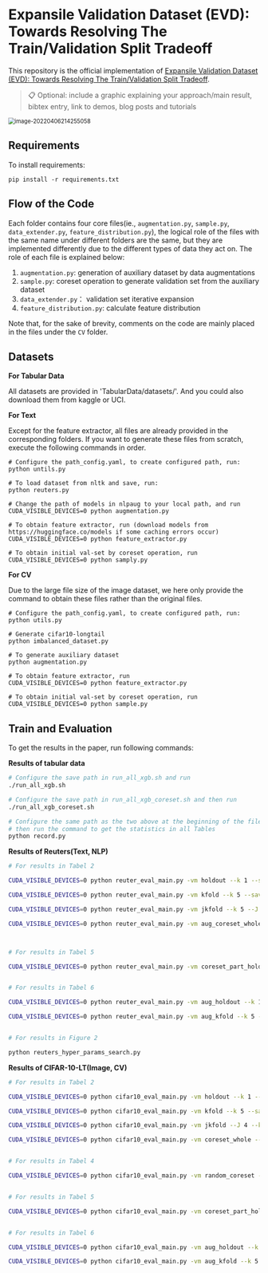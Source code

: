 # Expansile Validation Dataset (EVD): Towards Resolving The Train/Validation Split Tradeoff

This repository is the official implementation of [Expansile Validation Dataset (EVD): Towards Resolving The Train/Validation Split Tradeoff](). 

>📋  Optional: include a graphic explaining your approach/main result, bibtex entry, link to demos, blog posts and tutorials

<img src="https://tva1.sinaimg.cn/large/e6c9d24ely1h10c79lniuj20k10c0wfm.jpg" alt="image-20220406214255058" style="zoom:80%;" />

## Requirements

To install requirements:

```setup
pip install -r requirements.txt
```



## Flow of the Code

Each folder contains four core files(ie., `augmentation.py`, `sample.py`, `data_extender.py`, `feature_distribution.py`), the logical role of the files with the same name under different folders are the same, but they are implemented differently due to the different types of data they act on.  The role of each file is explained below:

1. `augmentation.py`: generation of auxiliary dataset by data augmentations
2. `sample.py`:  coreset operation to generate validation set from the auxiliary dataset
3. `data_extender.py`： validation set iterative expansion
4. `feature_distribution.py`:  calculate feature distribution 

Note that, for the sake of brevity, comments on the code are mainly placed in the files under the `CV` folder.

## Datasets

**For Tabular Data**

All datasets are provided in 'TabularData/datasets/'. And you could also download them from kaggle or UCI. 

**For Text**

Except for the feature extractor, all files are already provided in the corresponding folders. If you want to generate these files from scratch, execute the following commands in order.

```shell
# Configure the path_config.yaml, to create configured path, run:
python untils.py

# To load dataset from nltk and save, run:
python reuters.py

# Change the path of models in nlpaug to your local path, and run
CUDA_VISIBLE_DEVICES=0 python augmentation.py

# To obtain feature extractor, run (download models from https://huggingface.co/models if some caching errors occur)
CUDA_VISIBLE_DEVICES=0 python feature_extractor.py

# To obtain initial val-set by coreset operation, run
CUDA_VISIBLE_DEVICES=0 python samply.py
```

**For CV**

Due to the large file size of the image dataset, we here only provide the command to obtain these files rather than the original files.

```shell
# Configure the path_config.yaml, to create configured path, run:
python utils.py

# Generate cifar10-longtail
python imbalanced_dataset.py

# To generate auxiliary dataset
python augmentation.py

# To obtain feature extractor, run 
CUDA_VISIBLE_DEVICES=0 python feature_extractor.py

# To obtain initial val-set by coreset operation, run
CUDA_VISIBLE_DEVICES=0 python sample.py
```



## Train and Evaluation

To get the results in the paper, run following commands:

**Results of tabular data**

```bash
# Configure the save path in run_all_xgb.sh and run
./run_all_xgb.sh

# Configure the save path in run_all_xgb_coreset.sh and then run
./run_all_xgb_coreset.sh

# Configure the same path as the two above at the beginning of the file
# then run the command to get the statistics in all Tables 
python record.py
```

**Results of  Reuters(Text, NLP)**

```bash
# For results in Tabel 2

CUDA_VISIBLE_DEVICES=0 python reuter_eval_main.py -vm holdout --k 1 --save_name xxx

CUDA_VISIBLE_DEVICES=0 python reuter_eval_main.py -vm kfold --k 5 --save_name xxx

CUDA_VISIBLE_DEVICES=0 python reuter_eval_main.py -vm jkfold --k 5 --J 4 --save_name xxx

CUDA_VISIBLE_DEVICES=0 python reuter_eval_main.py -vm aug_coreset_whole --k 1 --fe_type fine-tune --feature_dis_type NDB --save_name xxx



# For results in Tabel 5

CUDA_VISIBLE_DEVICES=0 python reuter_eval_main.py -vm coreset_part_holdout --k 1 --save_name xxx


# For results in Tabel 6

CUDA_VISIBLE_DEVICES=0 python reuter_eval_main.py -vm aug_holdout --k 1 --fe_type fine-tune --feature_dis_type NDB --save_name xxx

CUDA_VISIBLE_DEVICES=0 python reuter_eval_main.py -vm aug_kfold --k 5 --fe_type fine-tune --feature_dis_type NDB --save_name xxx


# For results in Figure 2

python reuters_hyper_params_search.py
```

**Results of  CIFAR-10-LT(Image, CV)**

```bash
# For results in Tabel 2

CUDA_VISIBLE_DEVICES=0 python cifar10_eval_main.py -vm holdout --k 1 --save-dir xxx

CUDA_VISIBLE_DEVICES=0 python cifar10_eval_main.py -vm kfold --k 5 --save-dir xxx

CUDA_VISIBLE_DEVICES=0 python cifar10_eval_main.py -vm jkfold --J 4 --k 5 --save-dir xxx

CUDA_VISIBLE_DEVICES=0 python cifar10_eval_main.py -vm coreset_whole --k 1 --save-dir xxx


# For results in Tabel 4

CUDA_VISIBLE_DEVICES=0 python cifar10_eval_main.py -vm random_coreset --k 1 --save-dir xxx


# For results in Tabel 5

CUDA_VISIBLE_DEVICES=0 python cifar10_eval_main.py -vm coreset_part_holdout --k 1 --save-dir xxx


# For results in Tabel 6

CUDA_VISIBLE_DEVICES=0 python cifar10_eval_main.py -vm aug_holdout --k 1 --feature_dis_type NDB --config_path ./config/cifar10_default.yaml --save-dir xxx

CUDA_VISIBLE_DEVICES=0 python cifar10_eval_main.py -vm aug_kfold --k 5 --feature_dis_type NDB --config_path ./config/cifar10_default.yaml --save-dir xxx
```





